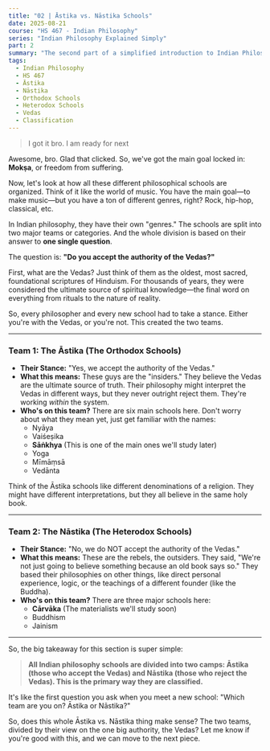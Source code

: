 ```yaml
---
title: "02 | Āstika vs. Nāstika Schools"
date: 2025-08-21
course: "HS 467 - Indian Philosophy"
series: "Indian Philosophy Explained Simply"
part: 2
summary: "The second part of a simplified introduction to Indian Philosophy. This section explains the fundamental classification of philosophical schools into two main camps: Āstika (Orthodox), who accept the authority of the Vedas, and Nāstika (Heterodox), who reject it."
tags:
  - Indian Philosophy
  - HS 467
  - Āstika
  - Nāstika
  - Orthodox Schools
  - Heterodox Schools
  - Vedas
  - Classification
---
```


> I got it bro. I am ready for next

Awesome, bro. Glad that clicked. So, we've got the main goal locked in: **Mokṣa**, or freedom from suffering.

Now, let's look at how all these different philosophical schools are organized. Think of it like the world of music. You have the main goal—to make music—but you have a ton of different genres, right? Rock, hip-hop, classical, etc.

In Indian philosophy, they have their own "genres." The schools are split into two major teams or categories. And the whole division is based on their answer to **one single question**.

The question is: **"Do you accept the authority of the Vedas?"**

First, what are the Vedas?
Just think of them as the oldest, most sacred, foundational scriptures of Hinduism. For thousands of years, they were considered the ultimate source of spiritual knowledge—the final word on everything from rituals to the nature of reality.

So, every philosopher and every new school had to take a stance. Either you're with the Vedas, or you're not. This created the two teams.

---

### **Team 1: The Āstika (The Orthodox Schools)**

- **Their Stance:** "Yes, we accept the authority of the Vedas."
- **What this means:** These guys are the "insiders." They believe the Vedas are the ultimate source of truth. Their philosophy might interpret the Vedas in different ways, but they never outright reject them. They're working _within_ the system.
- **Who's on this team?** There are six main schools here. Don't worry about what they mean yet, just get familiar with the names:
  - Nyāya
  - Vaiśeṣika
  - **Sāṅkhya** (This is one of the main ones we'll study later)
  - Yoga
  - Mīmāṃsā
  - Vedānta

Think of the Āstika schools like different denominations of a religion. They might have different interpretations, but they all believe in the same holy book.

---

### **Team 2: The Nāstika (The Heterodox Schools)**

- **Their Stance:** "No, we do NOT accept the authority of the Vedas."
- **What this means:** These are the rebels, the outsiders. They said, "We're not just going to believe something because an old book says so." They based their philosophies on other things, like direct personal experience, logic, or the teachings of a different founder (like the Buddha).
- **Who's on this team?** There are three major schools here:
  - **Cārvāka** (The materialists we'll study soon)
  - Buddhism
  - Jainism

---

So, the big takeaway for this section is super simple:

> **All Indian philosophy schools are divided into two camps: Āstika (those who accept the Vedas) and Nāstika (those who reject the Vedas). This is the primary way they are classified.**

It's like the first question you ask when you meet a new school: "Which team are you on? Āstika or Nāstika?"

So, does this whole Āstika vs. Nāstika thing make sense? The two teams, divided by their view on the one big authority, the Vedas? Let me know if you're good with this, and we can move to the next piece.
